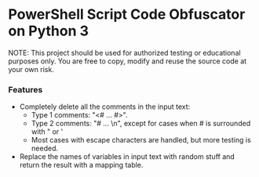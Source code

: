 # PowerShell Script Code Obfuscator on Python 3

NOTE: This project should be used for authorized testing or educational purposes only. 
You are free to copy, modify and reuse the source code at your own risk. 

### Features
- Completely delete all the comments in the input text:
  - Type 1 comments: "<# ... #>".
  - Type 2 comments: "# ... \n", except for cases when # is surrounded with " or '
  - Most cases with escape characters are handled, but more testing is needed.
- Replace the names of variables in input text with random stuff and return the result with a mapping table. 
